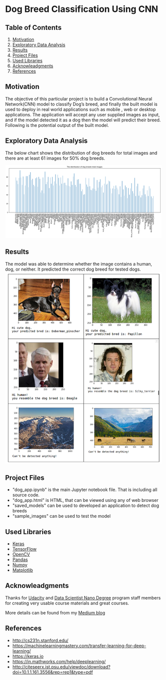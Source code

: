 # Dog Breed Classification Using CNN

## Table of Contents
1. [Motivation](#motivation)
2. [Exploratory Data Analysis](#xpoanalysis)
3. [Results](#results)
3. [Project Files](#project_files)
4. [Used Libraries](#libraries)
5. [Acknowleadgments](#acknowledgment)
6. [References](#refrence)

## Motivation <a name="motivation" ></a>
The objective of this particular project is to build a Convolutional Neural Network(CNN) model to classify Dog’s breed, and finally the built model is used to deploy in real world applications such as mobile , web or desktop applications. The application will accept any user supplied images as input, and if the model detected it as a dog then the model will predict their breed. Following is the potential output of the built model.


## Exploratory Data Analysis <a name="xpoanalysis"></a>
The below chart shows the distribution of dog breeds for total images and there are at least 61 images for 50% dog breeds.

![](images/toatl_data_set.png)

## Results <a name="results"> </a>
The model was able to determine whether the image contains a human, dog, or neither. It predicted the correct dog breed for tested dogs.  
![](images/results.png)  

## Project Files <a name="project_files"></a>
* "dog_app.ipynb" is the main Jupyter notebook file. That is including all source code.
* "dog_app.html" is HTML, that can be viewed using any of web browser
* "saved_models" can be used to developed an application to detect dog breeds
* "sample_images" can be used to test the model

## Used Libraries <a name="libraries"> </a>
* [Keras](https://keras.io/)
* [TensorFlow](https://www.tensorflow.org/)
* [OpenCV](https://opencv.org/)
* [Pandas](https://pandas.pydata.org/)
* [Numpy](https://numpy.org/)
* [Matplotlib](https://matplotlib.org/)


## Acknowleadgments <a name="acknowledgment"> </a>
Thanks for [Udacity](https://www.udacity.com/) and [Data Scientist Nano Degree](https://www.udacity.com/course/data-scientist-nanodegree--nd025) program staff members for creating very usable course materials and great courses.

More details can be found from my [Medium blog](https://medium.com/@sajithnandasena/dog-breed-classification-using-cnn-71e0b9362498)


## References <a name="refrence"></a>  
* http://cs231n.stanford.edu/  
* https://machinelearningmastery.com/transfer-learning-for-deep-learning/  
* https://keras.io  
* https://in.mathworks.com/help/deeplearning/  
* http://citeseerx.ist.psu.edu/viewdoc/download?doi=10.1.1.161.3556&rep=rep1&type=pdf  
